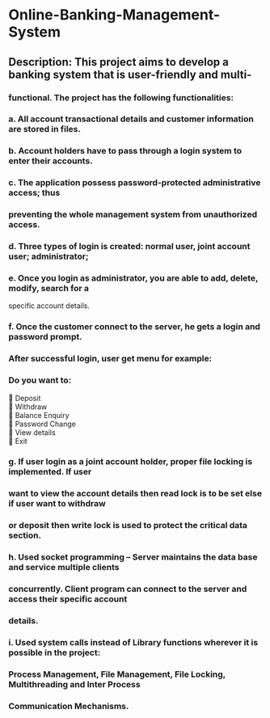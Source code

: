 # Online-Banking-Management-System

## Description: This project aims to develop a banking system that is user-friendly and multi-
### functional. The project has the following functionalities:

### a. All account transactional details and customer information are stored in files.
### b. Account holders have to pass through a login system to enter their accounts.
### c. The application possess password-protected administrative access; thus
### preventing the whole management system from unauthorized access.
### d. Three types of login is created: normal user, joint account user; administrator;
### e. Once you login as administrator, you are able to add, delete, modify, search for a
specific account details.
### f. Once the customer connect to the server, he gets a login and password prompt.
### After successful login, user get menu for example:

### Do you want to:
   Deposit  
   Withdraw  
   Balance Enquiry  
   Password Change  
   View details  
   Exit  

### g. If user login as a joint account holder, proper file locking is implemented. If user
### want to view the account details then read lock is to be set else if user want to withdraw
### or deposit then write lock is used to protect the critical data section.
### h. Used socket programming – Server maintains the data base and service multiple clients
### concurrently. Client program can connect to the server and access their specific account
### details.
### i. Used system calls instead of Library functions wherever it is possible in the project:
### Process Management, File Management, File Locking, Multithreading and Inter Process
### Communication Mechanisms.
